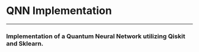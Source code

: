 # QNN Implementation
---
### Implementation of a Quantum Neural Network utilizing Qiskit and Sklearn.
